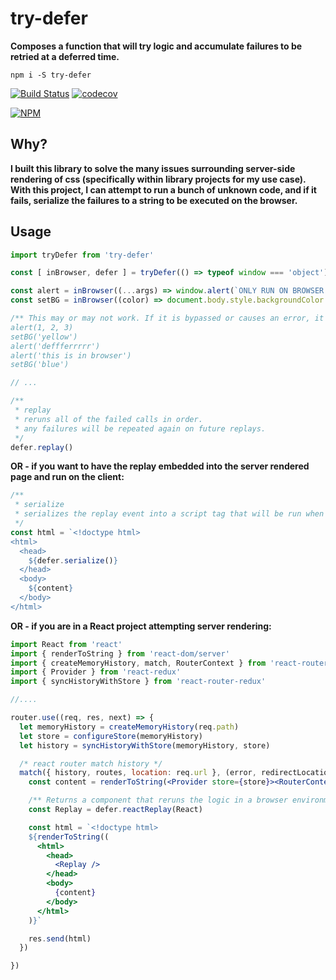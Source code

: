 # try-defer

**Composes a function that will try logic and accumulate failures to be retried at a deferred time.**

`npm i -S try-defer`


[![Build Status](https://travis-ci.org/noderaider/try-defer.svg?branch=master)](https://travis-ci.org/noderaider/try-defer)
[![codecov](https://codecov.io/gh/noderaider/try-defer/branch/master/graph/badge.svg)](https://codecov.io/gh/noderaider/try-defer)


[![NPM](https://nodei.co/npm/try-defer.png?stars=true&downloads=true)](https://nodei.co/npm/try-defer/)

## Why?

**I built this library to solve the many issues surrounding server-side rendering of css (specifically within library projects for my use case). With this project, I can attempt to run a bunch of unknown code, and if it fails, serialize the failures to a string to be executed on the browser.**

## Usage

```js
import tryDefer from 'try-defer'

const [ inBrowser, defer ] = tryDefer(() => typeof window === 'object')

const alert = inBrowser((...args) => window.alert(`ONLY RUN ON BROWSER => ${JSON.stringify(args)}`))
const setBG = inBrowser((color) => document.body.style.backgroundColor = color)

/** This may or may not work. If it is bypassed or causes an error, it will be accumulated in the replay event to be executed at a deferred time.
alert(1, 2, 3)
setBG('yellow')
alert('deffferrrrr')
alert('this is in browser')
setBG('blue')

// ...

/**
 * replay
 * reruns all of the failed calls in order.
 * any failures will be repeated again on future replays.
 */
defer.replay()
```

**OR - if you want to have the replay embedded into the server rendered page and run on the client:**

```jsx
/**
 * serialize
 * serializes the replay event into a script tag that will be run when the client loads.
 */
const html = `<!doctype html>
<html>
  <head>
    ${defer.serialize()}
  </head>
  <body>
    ${content}
  </body>
</html>
```

**OR - if you are in a React project attempting server rendering:**

```jsx
import React from 'react'
import { renderToString } from 'react-dom/server'
import { createMemoryHistory, match, RouterContext } from 'react-router'
import { Provider } from 'react-redux'
import { syncHistoryWithStore } from 'react-router-redux'

//....

router.use((req, res, next) => {
  let memoryHistory = createMemoryHistory(req.path)
  let store = configureStore(memoryHistory)
  let history = syncHistoryWithStore(memoryHistory, store)

  /* react router match history */
  match({ history, routes, location: req.url }, (error, redirectLocation, renderProps) => {
    const content = renderToString(<Provider store={store}><RouterContext {...renderProps} /></Provider>)

    /** Returns a component that reruns the logic in a browser environment. */
    const Replay = defer.reactReplay(React)

    const html = `<!doctype html>
    ${renderToString((
      <html>
        <head>
          <Replay />
        </head>
        <body>
          {content}
        </body>
      </html>
    )}`

    res.send(html)
  })

})
```
